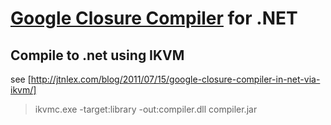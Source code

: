 # [Google Closure Compiler](https://developers.google.com/closure/compiler/) for .NET

## Compile to .net using IKVM

see [http://jtnlex.com/blog/2011/07/15/google-closure-compiler-in-net-via-ikvm/]

> ikvmc.exe -target:library -out:compiler.dll compiler.jar
